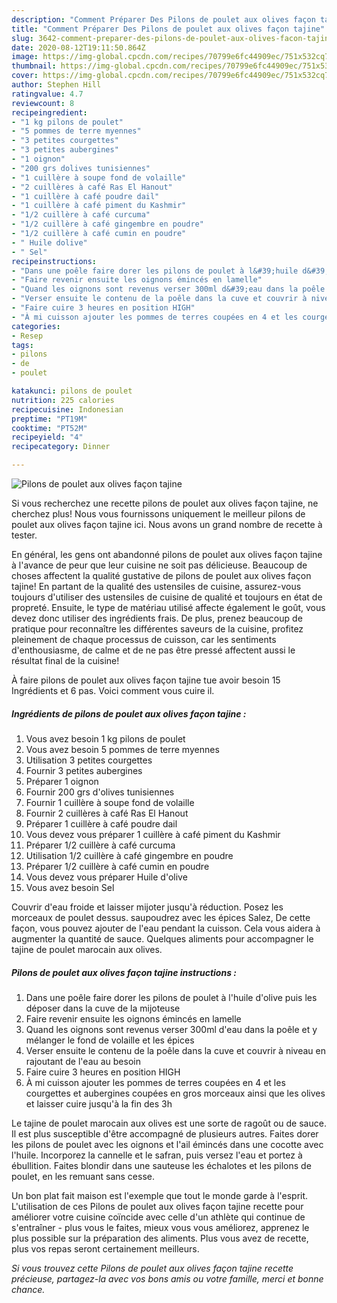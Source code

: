 ```yaml
---
description: "Comment Préparer Des Pilons de poulet aux olives façon tajine"
title: "Comment Préparer Des Pilons de poulet aux olives façon tajine"
slug: 3642-comment-preparer-des-pilons-de-poulet-aux-olives-facon-tajine
date: 2020-08-12T19:11:50.864Z
image: https://img-global.cpcdn.com/recipes/70799e6fc44909ec/751x532cq70/pilons-de-poulet-aux-olives-facon-tajine-photo-principale-de-la-recette.jpg
thumbnail: https://img-global.cpcdn.com/recipes/70799e6fc44909ec/751x532cq70/pilons-de-poulet-aux-olives-facon-tajine-photo-principale-de-la-recette.jpg
cover: https://img-global.cpcdn.com/recipes/70799e6fc44909ec/751x532cq70/pilons-de-poulet-aux-olives-facon-tajine-photo-principale-de-la-recette.jpg
author: Stephen Hill
ratingvalue: 4.7
reviewcount: 8
recipeingredient:
- "1 kg pilons de poulet"
- "5 pommes de terre myennes"
- "3 petites courgettes"
- "3 petites aubergines"
- "1 oignon"
- "200 grs dolives tunisiennes"
- "1 cuillère à soupe fond de volaille"
- "2 cuillères à café Ras El Hanout"
- "1 cuillère à café poudre dail"
- "1 cuillère à café piment du Kashmir"
- "1/2 cuillère à café curcuma"
- "1/2 cuillère à café gingembre en poudre"
- "1/2 cuillère à café cumin en poudre"
- " Huile dolive"
- " Sel"
recipeinstructions:
- "Dans une poêle faire dorer les pilons de poulet à l&#39;huile d&#39;olive puis les déposer dans la cuve de la mijoteuse"
- "Faire revenir ensuite les oignons émincés en lamelle"
- "Quand les oignons sont revenus verser 300ml d&#39;eau dans la poêle et y mélanger le fond de volaille et les épices"
- "Verser ensuite le contenu de la poêle dans la cuve et couvrir à niveau en rajoutant de l&#39;eau au besoin"
- "Faire cuire 3 heures en position HIGH"
- "À mi cuisson ajouter les pommes de terres coupées en 4 et les courgettes et aubergines coupées en gros morceaux ainsi que les olives et laisser cuire jusqu&#39;à la fin des 3h"
categories:
- Resep
tags:
- pilons
- de
- poulet

katakunci: pilons de poulet 
nutrition: 225 calories
recipecuisine: Indonesian
preptime: "PT19M"
cooktime: "PT52M"
recipeyield: "4"
recipecategory: Dinner

---
```



![Pilons de poulet aux olives façon tajine](https://img-global.cpcdn.com/recipes/70799e6fc44909ec/751x532cq70/pilons-de-poulet-aux-olives-facon-tajine-photo-principale-de-la-recette.jpg)

Si vous recherchez une recette pilons de poulet aux olives façon tajine, ne cherchez plus! Nous vous fournissons uniquement le meilleur pilons de poulet aux olives façon tajine ici. Nous avons un grand nombre de recette à tester.

En général, les gens ont abandonné pilons de poulet aux olives façon tajine à l'avance de peur que leur cuisine ne soit pas délicieuse. Beaucoup de choses affectent la qualité gustative de pilons de poulet aux olives façon tajine! En partant de la qualité des ustensiles de cuisine, assurez-vous toujours d'utiliser des ustensiles de cuisine de qualité et toujours en état de propreté. Ensuite, le type de matériau utilisé affecte également le goût, vous devez donc utiliser des ingrédients frais. De plus, prenez beaucoup de pratique pour reconnaître les différentes saveurs de la cuisine, profitez pleinement de chaque processus de cuisson, car les sentiments d'enthousiasme, de calme et de ne pas être pressé affectent aussi le résultat final de la cuisine!

<!--inarticleads1-->

À faire pilons de poulet aux olives façon tajine tue avoir besoin 15 Ingrédients et 6 pas. Voici comment vous cuire il.

##### Ingrédients de pilons de poulet aux olives façon tajine :

1. Vous avez besoin 1 kg pilons de poulet
1. Vous avez besoin 5 pommes de terre myennes
1. Utilisation 3 petites courgettes
1. Fournir 3 petites aubergines
1. Préparer 1 oignon
1. Fournir 200 grs d&#39;olives tunisiennes
1. Fournir 1 cuillère à soupe fond de volaille
1. Fournir 2 cuillères à café Ras El Hanout
1. Préparer 1 cuillère à café poudre dail
1. Vous devez vous préparer 1 cuillère à café piment du Kashmir
1. Préparer 1/2 cuillère à café curcuma
1. Utilisation 1/2 cuillère à café gingembre en poudre
1. Préparer 1/2 cuillère à café cumin en poudre
1. Vous devez vous préparer  Huile d&#39;olive
1. Vous avez besoin  Sel


Couvrir d&#39;eau froide et laisser mijoter jusqu&#39;à réduction. Posez les morceaux de poulet dessus. saupoudrez avec les épices Salez, De cette façon, vous pouvez ajouter de l&#39;eau pendant la cuisson. Cela vous aidera à augmenter la quantité de sauce. Quelques aliments pour accompagner le tajine de poulet marocain aux olives. 

<!--inarticleads2-->

##### Pilons de poulet aux olives façon tajine instructions :

1. Dans une poêle faire dorer les pilons de poulet à l&#39;huile d&#39;olive puis les déposer dans la cuve de la mijoteuse
1. Faire revenir ensuite les oignons émincés en lamelle
1. Quand les oignons sont revenus verser 300ml d&#39;eau dans la poêle et y mélanger le fond de volaille et les épices
1. Verser ensuite le contenu de la poêle dans la cuve et couvrir à niveau en rajoutant de l&#39;eau au besoin
1. Faire cuire 3 heures en position HIGH
1. À mi cuisson ajouter les pommes de terres coupées en 4 et les courgettes et aubergines coupées en gros morceaux ainsi que les olives et laisser cuire jusqu&#39;à la fin des 3h


Le tajine de poulet marocain aux olives est une sorte de ragoût ou de sauce. Il est plus susceptible d&#39;être accompagné de plusieurs autres. Faites dorer les pilons de poulet avec les oignons et l&#39;ail émincés dans une cocotte avec l&#39;huile. Incorporez la cannelle et le safran, puis versez l&#39;eau et portez à ébullition. Faites blondir dans une sauteuse les échalotes et les pilons de poulet, en les remuant sans cesse. 

<!--inarticleads1-->

<p>
Un bon plat fait maison est l'exemple que tout le monde garde à l'esprit. L'utilisation de ces Pilons de poulet aux olives façon tajine recette pour améliorer votre cuisine coïncide avec celle d'un athlète qui continue de s'entraîner - plus vous le faites, mieux vous vous améliorez, apprenez le plus possible sur la préparation des aliments. Plus vous avez de recette, plus vos repas seront certainement meilleurs.
</p>

<p>
<i>Si vous trouvez cette Pilons de poulet aux olives façon tajine recette précieuse, partagez-la avec vos bons amis ou votre famille, merci et bonne chance.</i>
</p>
